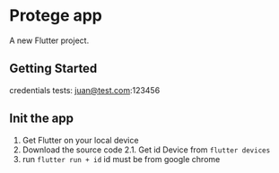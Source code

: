 # Protege app

A new Flutter project.

## Getting Started

credentials tests:
juan@test.com:123456

## Init the app
1. Get Flutter on your local device
2. Download the source code
2.1. Get id Device from `flutter devices`
3. run `flutter run + id` id must be from google chrome 